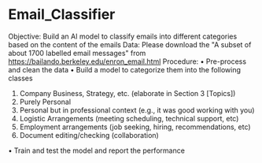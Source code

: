 # Email_Classifier
Objective: Build an AI model to classify emails into different categories based on the content of the emails
Data: Please download the "A subset of about 1700 labelled email messages" from https://bailando.berkeley.edu/enron_email.html
Procedure: 
•	Pre-process and clean the data 
•	Build a model to categorize them into the following classes 
1.	Company Business, Strategy, etc. (elaborate in Section 3 [Topics])
2.	 Purely Personal 
3.	Personal but in professional context (e.g., it was good working with you) 
4.	Logistic Arrangements (meeting scheduling, technical support, etc) 
5.	Employment arrangements (job seeking, hiring, recommendations, etc) 
6.	Document editing/checking (collaboration) 

•	Train and test the model and report the performance
